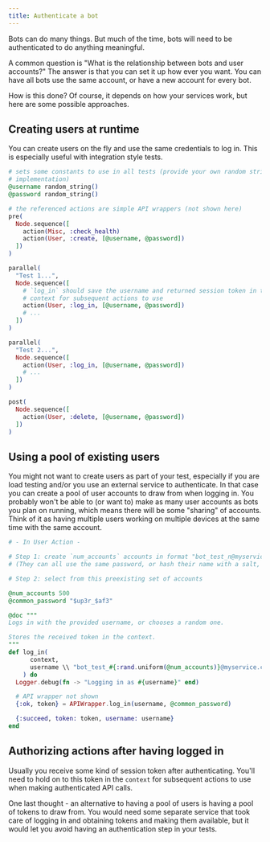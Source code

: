 ```yaml
---
title: Authenticate a bot
---
```


Bots can do many things. But much of the time, bots will need to be authenticated to
do anything meaningful.

A common question is "What is the relationship between bots and user accounts?"  The 
answer is that you can set it up how ever you want.  You can have all bots use the 
same account, or have a new account for every bot.

How is this done? Of course, it depends on how your services work, but here are some 
possible approaches.


## Creating users at runtime

You can create users on the fly and use the same credentials to log in.  This is
especially useful with integration style tests.

```elixir
# sets some constants to use in all tests (provide your own random string
# implementation)
@username random_string()
@password random_string()

# the referenced actions are simple API wrappers (not shown here)
pre(
  Node.sequence([
    action(Misc, :check_health)
    action(User, :create, [@username, @password])
  ])
)

parallel(
  "Test 1...",
  Node.sequence([
    # `log_in` should save the username and returned session token in the
    # context for subsequent actions to use
    action(User, :log_in, [@username, @password])
    # ...
  ])
)

parallel(
  "Test 2...",
  Node.sequence([
    action(User, :log_in, [@username, @password])
    # ...
  ])
)

post(
  Node.sequence([
    action(User, :delete, [@username, @password])
  ])
)
```

## Using a pool of existing users

You might not want to create users as part of your test, especially if you are load
testing and/or you use an external service to authenticate.  In that case you can
create a pool of user accounts to draw from when logging in.  You probably won't be
able to (or want to) make as many user accounts as bots you plan on running, which
means there will be some "sharing" of accounts.  Think of it as having multiple users
working on multiple devices at the same time with the same account.

```elixir
# - In User Action -

# Step 1: create `num_accounts` accounts in format "bot_test_n@myservice.com"
# (They can all use the same password, or hash their name with a salt, etc)

# Step 2: select from this preexisting set of accounts

@num_accounts 500
@common_password "$up3r_$af3"

@doc """
Logs in with the provided username, or chooses a random one.

Stores the received token in the context.
"""
def log_in(
      context,
      username \\ "bot_test_#{:rand.uniform(@num_accounts)}@myservice.com"
    ) do
  Logger.debug(fn -> "Logging in as #{username}" end)

  # API wrapper not shown
  {:ok, token} = APIWrapper.log_in(username, @common_password)

  {:succeed, token: token, username: username}
end
```

## Authorizing actions after having logged in

Usually you receive some kind of session token after authenticating.  You'll need to
hold on to this token in the `context` for subsequent actions to use when making 
authenticated API calls.


One last thought - an alternative to having a pool of users is having a pool of
tokens to draw from. You would need some separate service that took care of logging
in and obtaining tokens and making them available, but it would let you avoid having
an authentication step in your tests.

